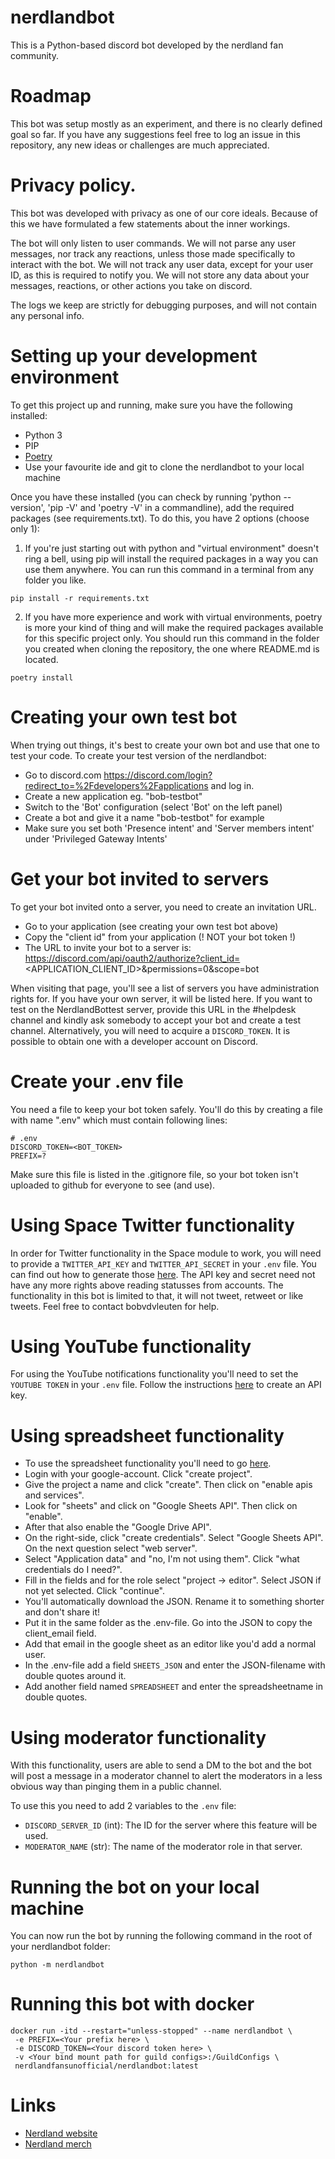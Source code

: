# nerdlandbot
This is a Python-based discord bot developed by the nerdland fan community.

# Roadmap
This bot was setup mostly as an experiment, and there is no clearly defined goal so far.
If you have any suggestions feel free to log an issue in this repository, any new ideas or challenges are much appreciated.

# Privacy policy.
This bot was developed with privacy as one of our core ideals.
Because of this we have formulated a few statements about the inner workings.

The bot will only listen to user commands. 
We will not parse any user messages, nor track any reactions, unless those made specifically to interact with the bot.
We will not track any user data, except for your user ID, as this is required to notify you.
We will not store any data about your messages, reactions, or other actions you take on discord.

The logs we keep are strictly for debugging purposes, and will not contain any personal info.

# Setting up your development environment
To get this project up and running, make sure you have the following installed:
- Python 3
- PIP
- [Poetry](https://python-poetry.org/docs/#installation)
- Use your favourite ide and git to clone the nerdlandbot to your local machine

Once you have these installed (you can check by running 'python --version', 'pip -V' and 'poetry -V' in a commandline), add the required packages (see requirements.txt). To do this, you have 2 options (choose only 1):

1. If you're just starting out with python and "virtual environment" doesn't ring a bell, using pip will install the required packages in a way you can use them anywhere. You can run this command in a terminal from any folder you like.
```
pip install -r requirements.txt
```

2. If you have more experience and work with virtual environments, poetry is more your kind of thing and will make the required packages available for this specific project only. You should run this command in the folder you created when cloning the repository, the one where README.md is located.
```
poetry install
```

# Creating your own test bot
When trying out things, it's best to create your own bot and use that one to test your code. To create your test version of the nerdlandbot:
- Go to discord.com https://discord.com/login?redirect_to=%2Fdevelopers%2Fapplications and log in.
- Create a new application eg. "bob-testbot"
- Switch to the 'Bot' configuration (select 'Bot' on the left panel)
- Create a bot and give it a name "bob-testbot" for example
- Make sure you set both 'Presence intent' and 'Server members intent' under 'Privileged Gateway Intents'

# Get your bot invited to servers
To get your bot invited onto a server, you need to create an invitation URL.
- Go to your application (see creating your own test bot above)
- Copy the "client id" from your application (! NOT your bot token !)
- The URL to invite your bot to a server is: https://discord.com/api/oauth2/authorize?client_id=<APPLICATION_CLIENT_ID>&permissions=0&scope=bot

When visiting that page, you'll see a list of servers you have administration rights for. If you have your own server, it will be listed here. 
If you want to test on the NerdlandBottest server, provide this URL in the #helpdesk channel and kindly ask somebody to accept your bot and create a test channel.
Alternatively, you will need to acquire a `DISCORD_TOKEN`. It is possible to obtain one with a developer account on Discord.

# Create your .env file
You need a file to keep your bot token safely. You'll do this by creating a file with name ".env" which must contain following lines:
```
# .env
DISCORD_TOKEN=<BOT_TOKEN>
PREFIX=?
```
Make sure this file is listed in the .gitignore file, so your bot token isn't uploaded to github for everyone to see (and use).

# Using Space Twitter functionality
In order for Twitter functionality in the Space module to work, you will need to provide a `TWITTER_API_KEY` and `TWITTER_API_SECRET` in your `.env` file. You can find out how to generate those [here](https://www.einfachub.com/blog/twitter-api-key/). The API key and secret need not have any more rights above reading statusses from accounts. The functionality in this bot is limited to that, it will not tweet, retweet or like tweets. Feel free to contact bobvdvleuten for help.

# Using YouTube functionality 

For using the YouTube notifications functionality you'll need to set the `YOUTUBE TOKEN` in your `.env` file. Follow the instructions [here](https://developers.google.com/youtube/registering_an_application) to create an API key.


# Using spreadsheet functionality

* To use the spreadsheet functionality you'll need to go [here](https://console.developers.google.com/?hl=nl).  
* Login with your google-account. Click "create project".  
* Give the project a name and click "create". Then click on "enable apis and services".  
* Look for "sheets" and click on "Google Sheets API". Then click on "enable". 
* After that also enable the "Google Drive API".   
* On the right-side, click "create credentials". Select "Google Sheets API". On the next question select "web server".  
* Select "Application data" and "no, I'm not using them". Click "what credentials do I need?".  
* Fill in the fields and for the role select "project -> editor". Select JSON if not yet selected. Click "continue".  
* You'll automatically download the JSON. Rename it to something shorter and don't share it!  
* Put it in the same folder as the .env-file. Go into the JSON to copy the client_email field.  
* Add that email in the google sheet as an editor like you'd add a normal user.  
* In the .env-file add a field `SHEETS_JSON` and enter the JSON-filename with double quotes around it.  
* Add another field named `SPREADSHEET` and enter the spreadsheetname in double quotes. 

# Using moderator functionality

With this functionality, users are able to send a DM to the bot and the bot will post a message in a moderator channel to alert the moderators in a less obvious way than pinging them in a public channel.

To use this you need to add 2 variables to the `.env` file:
- `DISCORD_SERVER_ID` (int): The ID for the server where this feature will be used. 
- `MODERATOR_NAME` (str): The name of the moderator role in that server.

# Running the bot on your local machine
You can now run the bot by running the following command in the root of your nerdlandbot folder:
```
python -m nerdlandbot
```



# Running this bot with docker

```
docker run -itd --restart="unless-stopped" --name nerdlandbot \
 -e PREFIX=<Your prefix here> \
 -e DISCORD_TOKEN=<Your discord token here> \
 -v <Your bind mount path for guild configs>:/GuildConfigs \
 nerdlandfansunofficial/nerdlandbot:latest
```

# Links
* [Nerdland website](https://nerdland.be)
* [Nerdland merch](https://www.mistert.be/nerdland)
